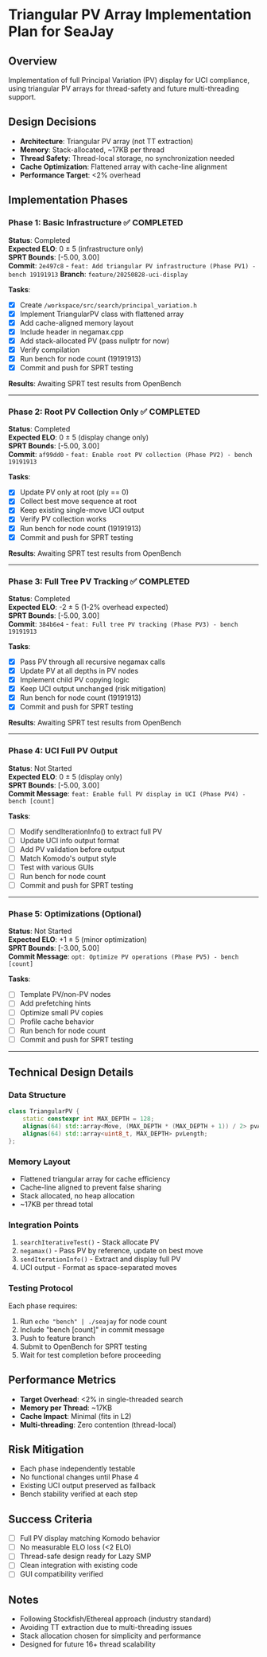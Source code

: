# Triangular PV Array Implementation Plan for SeaJay

## Overview
Implementation of full Principal Variation (PV) display for UCI compliance, using triangular PV arrays for thread-safety and future multi-threading support.

## Design Decisions
- **Architecture**: Triangular PV array (not TT extraction)
- **Memory**: Stack-allocated, ~17KB per thread
- **Thread Safety**: Thread-local storage, no synchronization needed
- **Cache Optimization**: Flattened array with cache-line alignment
- **Performance Target**: <2% overhead

## Implementation Phases

### Phase 1: Basic Infrastructure ✅ COMPLETED
**Status**: Completed  
**Expected ELO**: 0 ± 5 (infrastructure only)  
**SPRT Bounds**: [-5.00, 3.00]  
**Commit**: `2e497c8` - `feat: Add triangular PV infrastructure (Phase PV1) - bench 19191913`
**Branch**: `feature/20250828-uci-display`

**Tasks**:
- [x] Create `/workspace/src/search/principal_variation.h`
- [x] Implement TriangularPV class with flattened array
- [x] Add cache-aligned memory layout
- [x] Include header in negamax.cpp
- [x] Add stack-allocated PV (pass nullptr for now)
- [x] Verify compilation
- [x] Run bench for node count (19191913)
- [x] Commit and push for SPRT testing

**Results**: Awaiting SPRT test results from OpenBench

---

### Phase 2: Root PV Collection Only ✅ COMPLETED
**Status**: Completed  
**Expected ELO**: 0 ± 5 (display change only)  
**SPRT Bounds**: [-5.00, 3.00]  
**Commit**: `af99dd0` - `feat: Enable root PV collection (Phase PV2) - bench 19191913`

**Tasks**:
- [x] Update PV only at root (ply == 0)
- [x] Collect best move sequence at root
- [x] Keep existing single-move UCI output
- [x] Verify PV collection works
- [x] Run bench for node count (19191913)
- [x] Commit and push for SPRT testing

**Results**: Awaiting SPRT test results from OpenBench

---

### Phase 3: Full Tree PV Tracking ✅ COMPLETED
**Status**: Completed  
**Expected ELO**: -2 ± 5 (1-2% overhead expected)  
**SPRT Bounds**: [-5.00, 3.00]  
**Commit**: `384b6e4` - `feat: Full tree PV tracking (Phase PV3) - bench 19191913`

**Tasks**:
- [x] Pass PV through all recursive negamax calls
- [x] Update PV at all depths in PV nodes
- [x] Implement child PV copying logic
- [x] Keep UCI output unchanged (risk mitigation)
- [x] Run bench for node count (19191913)
- [x] Commit and push for SPRT testing

**Results**: Awaiting SPRT test results from OpenBench

---

### Phase 4: UCI Full PV Output
**Status**: Not Started  
**Expected ELO**: 0 ± 5 (display only)  
**SPRT Bounds**: [-5.00, 3.00]  
**Commit Message**: `feat: Enable full PV display in UCI (Phase PV4) - bench [count]`

**Tasks**:
- [ ] Modify sendIterationInfo() to extract full PV
- [ ] Update UCI info output format
- [ ] Add PV validation before output
- [ ] Match Komodo's output style
- [ ] Test with various GUIs
- [ ] Run bench for node count
- [ ] Commit and push for SPRT testing

---

### Phase 5: Optimizations (Optional)
**Status**: Not Started  
**Expected ELO**: +1 ± 5 (minor optimization)  
**SPRT Bounds**: [-3.00, 5.00]  
**Commit Message**: `opt: Optimize PV operations (Phase PV5) - bench [count]`

**Tasks**:
- [ ] Template PV/non-PV nodes
- [ ] Add prefetching hints
- [ ] Optimize small PV copies
- [ ] Profile cache behavior
- [ ] Run bench for node count
- [ ] Commit and push for SPRT testing

---

## Technical Design Details

### Data Structure
```cpp
class TriangularPV {
    static constexpr int MAX_DEPTH = 128;
    alignas(64) std::array<Move, (MAX_DEPTH * (MAX_DEPTH + 1)) / 2> pvArray;
    alignas(64) std::array<uint8_t, MAX_DEPTH> pvLength;
};
```

### Memory Layout
- Flattened triangular array for cache efficiency
- Cache-line aligned to prevent false sharing
- Stack allocated, no heap allocation
- ~17KB per thread total

### Integration Points
1. `searchIterativeTest()` - Stack allocate PV
2. `negamax()` - Pass PV by reference, update on best move
3. `sendIterationInfo()` - Extract and display full PV
4. UCI output - Format as space-separated moves

### Testing Protocol
Each phase requires:
1. Run `echo "bench" | ./seajay` for node count
2. Include "bench [count]" in commit message
3. Push to feature branch
4. Submit to OpenBench for SPRT testing
5. Wait for test completion before proceeding

## Performance Metrics
- **Target Overhead**: <2% in single-threaded search
- **Memory per Thread**: ~17KB
- **Cache Impact**: Minimal (fits in L2)
- **Multi-threading**: Zero contention (thread-local)

## Risk Mitigation
- Each phase independently testable
- No functional changes until Phase 4
- Existing UCI output preserved as fallback
- Bench stability verified at each step

## Success Criteria
- [ ] Full PV display matching Komodo behavior
- [ ] No measurable ELO loss (<2 ELO)
- [ ] Thread-safe design ready for Lazy SMP
- [ ] Clean integration with existing code
- [ ] GUI compatibility verified

## Notes
- Following Stockfish/Ethereal approach (industry standard)
- Avoiding TT extraction due to multi-threading issues
- Stack allocation chosen for simplicity and performance
- Designed for future 16+ thread scalability